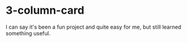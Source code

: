 # 3-column-card

I can say it's been a fun project and quite easy for me, but still learned something useful. 